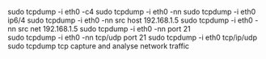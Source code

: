 sudo tcpdump -i eth0 -c4 
sudo tcpdump -i eth0 -nn 
sudo tcpdump -i eth0 ip6/4
sudo tcpdump -i eth0 -nn src host 192.168.1.5 
sudo tcpdump -i eth0 -nn src net 192.168.1.5 
sudo tcpdump -i eth0 -nn port 21  
sudo tcpdump -i eth0 -nn tcp/udp port 21 
sudo tcpdump -i eth0 tcp/ip/udp
sudo tcpdump tcp
capture and analyse network traffic 
